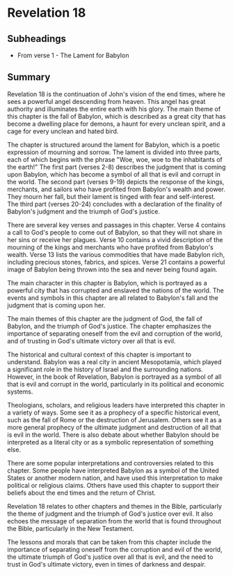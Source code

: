 # Revelation 18

## Subheadings

* From verse 1 - The Lament for Babylon

## Summary

Revelation 18 is the continuation of John's vision of the end times, where he sees a powerful angel descending from heaven. This angel has great authority and illuminates the entire earth with his glory. The main theme of this chapter is the fall of Babylon, which is described as a great city that has become a dwelling place for demons, a haunt for every unclean spirit, and a cage for every unclean and hated bird.

The chapter is structured around the lament for Babylon, which is a poetic expression of mourning and sorrow. The lament is divided into three parts, each of which begins with the phrase "Woe, woe, woe to the inhabitants of the earth!" The first part (verses 2-8) describes the judgment that is coming upon Babylon, which has become a symbol of all that is evil and corrupt in the world. The second part (verses 9-19) depicts the response of the kings, merchants, and sailors who have profited from Babylon's wealth and power. They mourn her fall, but their lament is tinged with fear and self-interest. The third part (verses 20-24) concludes with a declaration of the finality of Babylon's judgment and the triumph of God's justice.

There are several key verses and passages in this chapter. Verse 4 contains a call to God's people to come out of Babylon, so that they will not share in her sins or receive her plagues. Verse 10 contains a vivid description of the mourning of the kings and merchants who have profited from Babylon's wealth. Verse 13 lists the various commodities that have made Babylon rich, including precious stones, fabrics, and spices. Verse 21 contains a powerful image of Babylon being thrown into the sea and never being found again.

The main character in this chapter is Babylon, which is portrayed as a powerful city that has corrupted and enslaved the nations of the world. The events and symbols in this chapter are all related to Babylon's fall and the judgment that is coming upon her.

The main themes of this chapter are the judgment of God, the fall of Babylon, and the triumph of God's justice. The chapter emphasizes the importance of separating oneself from the evil and corruption of the world, and of trusting in God's ultimate victory over all that is evil.

The historical and cultural context of this chapter is important to understand. Babylon was a real city in ancient Mesopotamia, which played a significant role in the history of Israel and the surrounding nations. However, in the book of Revelation, Babylon is portrayed as a symbol of all that is evil and corrupt in the world, particularly in its political and economic systems.

Theologians, scholars, and religious leaders have interpreted this chapter in a variety of ways. Some see it as a prophecy of a specific historical event, such as the fall of Rome or the destruction of Jerusalem. Others see it as a more general prophecy of the ultimate judgment and destruction of all that is evil in the world. There is also debate about whether Babylon should be interpreted as a literal city or as a symbolic representation of something else.

There are some popular interpretations and controversies related to this chapter. Some people have interpreted Babylon as a symbol of the United States or another modern nation, and have used this interpretation to make political or religious claims. Others have used this chapter to support their beliefs about the end times and the return of Christ.

Revelation 18 relates to other chapters and themes in the Bible, particularly the theme of judgment and the triumph of God's justice over evil. It also echoes the message of separation from the world that is found throughout the Bible, particularly in the New Testament.

The lessons and morals that can be taken from this chapter include the importance of separating oneself from the corruption and evil of the world, the ultimate triumph of God's justice over all that is evil, and the need to trust in God's ultimate victory, even in times of darkness and despair.